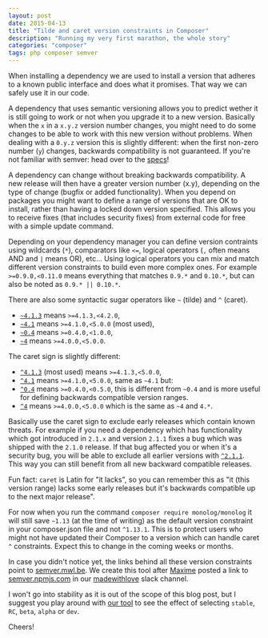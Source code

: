```yaml
---
layout: post
date: 2015-04-13
title: "Tilde and caret version constraints in Composer"
description: "Running my very first marathon, the whole story"
categories: "composer"
tags: php composer semver
---
```


When installing a dependency we are used to install a version that adheres to a
known public interface and does what it promises. That way we can safely use it in our code.

A dependency that uses semantic versioning allows you to predict wether it is still going to work or not
when you upgrade it to a new version. Basically when the `x` in a `x.y.z` version number changes,
you might need to do some changes to be able to work with this new version without problems.
When dealing with a `0.y.z` version this is slightly different: when the first non-zero number (`y`) changes,
backwards compatibility is not guaranteed. If you're not familiar with semver:
head over to the [specs](http://semver.org/)!

A dependency can change without breaking backwards compatibility. A new release will then have a
greater version number (x.y), depending on the type of change (bugfix or added functionality).
When you depend on packages you might want to define a range of versions that are OK to install,
rather than having a locked down version specified. This allows you to receive fixes
(that includes security fixes) from external code for free with a simple update command.

Depending on your dependency manager you can define version contraints using wildcards (`*`), comparators like `<=`,
logical operators (`,` often means AND and `|` means OR), etc... Using logical operators you can mix and match
different version constraints to build even more complex ones. For example `>=0.9.0,<0.11.0`
means everything that matches `0.9.*` and `0.10.*`, but can also be noted as `0.9.* || 0.10.*`.

There are also some syntactic sugar operators like `~` (tilde) and `^` (caret).

- [`~4.1.3`](http://semver.mwl.be/#?package=laravel%2Fframework&version=~4.2.3) means `>=4.1.3,<4.2.0`,
- [`~4.1`](http://semver.mwl.be/#?package=laravel%2Fframework&version=~4.2) means `>=4.1.0,<5.0.0` (most used),
- [`~0.4`](http://semver.mwl.be/#?package=league%2Fflysystem&version=~0.4) means `>=0.4.0,<1.0.0`,
- [`~4`](http://semver.mwl.be/#?package=laravel%2Fframework&version=~4.2.3) means `>=4.0.0,<5.0.0`.

The caret sign is slightly different:

- [`^4.1.3`](http://semver.mwl.be/#?package=laravel%2Fframework&version=%5E4.1.3) (most used) means `>=4.1.3,<5.0.0`,
- [`^4.1`](http://semver.mwl.be/#?package=laravel%2Fframework&version=%5E4.1) means `>=4.1.0,<5.0.0`, same as `~4.1` but:
- [`^0.4`](http://semver.mwl.be/#?package=league%2Fflysystem&version=%5E0.4) means `>=0.4.0,<0.5.0`, this is different from `~0.4` and is more useful for defining backwards compatible version ranges.
- [`^4`](http://semver.mwl.be/#?package=laravel%2Fframework&version=%5E4) means `>=4.0.0,<5.0.0` which is the same as `~4` and `4.*`.

Basically use the caret sign to exclude early releases which contain known threats. For example if you need
a dependency which has functionality which got introduced in `2.1.x` and version `2.1.1` fixes a bug which
was shipped with the `2.1.0` release. If that bug affected you or when it's a security bug,
you will be able to exclude all earlier versions with
[`^2.1.1`](http://semver.mwl.be/#?package=league%2Fevent&version=%5E2.1.1).
This way you can still benefit from all new backward compatible releases.

Fun fact: `caret` is Latin for "it lacks", so you can remember this as "it (this version range) lacks
some early releases but it's backwards compatible up to the next major release".

For now when you run the command `composer require monolog/monolog` it will still save `~1.13`
(at the time of writing) as the default version constraint in your composer.json file and not `^1.13.1`.
This is to protect users who might not have updated their Composer to a version which can handle
caret `^` constraints. Expect this to change in the coming weeks or months.

In case you didn't notice yet, the links behind all these version constraints point to
[semver.mwl.be](http://semver.mwl.be). We create this tool after [Maxime](https://twitter.com/anahkiasen)
posted a link to [semver.npmjs.com](http://semver.npmjs.com/) in our [madewithlove](http://mwl.be) slack channel.

I won't go into stability as it is out of the scope of this blog post, but I suggest you play around with
[our tool](http://semver.mwl.be/#?package=symfony%2Fsymfony&version=~2.4&minimum-stability=RC)
to see the effect of selecting `stable`, `RC`, `beta`, `alpha` or `dev`.

Cheers!

